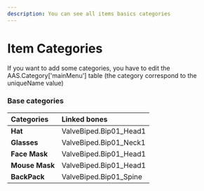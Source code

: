 ```yaml
---
description: You can see all items basics categories
---
```

# Item Categories
If you want to add some categories, you have to edit the AAS.Category['mainMenu'] table (the category correspond to the uniqueName value)

### Base categories
| Categories | Linked bones |
| :--- | :--- |
| **Hat** | ValveBiped.Bip01_Head1 |
| **Glasses** | ValveBiped.Bip01_Neck1 |
| **Face Mask** | ValveBiped.Bip01_Head1 |
| **Mouse Mask** | ValveBiped.Bip01_Head1 |
| **BackPack** | ValveBiped.Bip01_Spine |